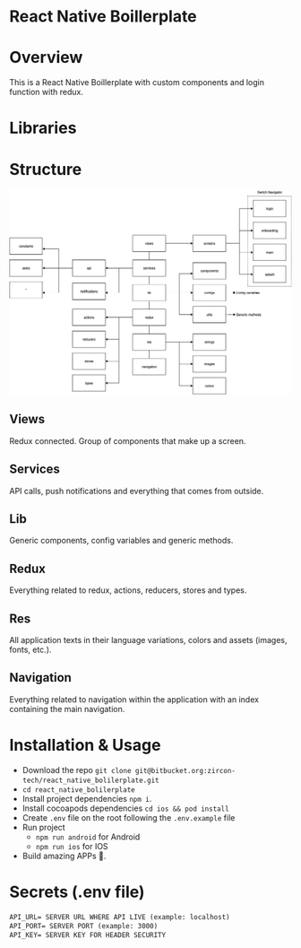 React Native Boillerplate
====================================

# Overview

This is a React Native Boillerplate with custom components and login function with redux.

# Libraries

# Structure

![Structure](/structure.jpg)

## Views
Redux connected. Group of components that make up a screen.

## Services
API calls, push notifications and everything that comes from outside.

## Lib
Generic components, config variables and generic methods.

## Redux
Everything related to redux, actions, reducers, stores and types.

## Res
All application texts in their language variations, colors and assets (images, fonts, etc.).

## Navigation
Everything related to navigation within the application with an index containing the main navigation.

# Installation & Usage

* Download the repo `git clone git@bitbucket.org:zircon-tech/react_native_bolilerplate.git`
* `cd react_native_bolilerplate`
* Install project dependencies `npm i`.
* Install cocoapods dependencies `cd ios && pod install`
* Create `.env` file on the root following the `.env.example` file
* Run project
  * `npm run android` for Android 
  * `npm run ios` for IOS 
* Build amazing APPs 🚀.

# Secrets (.env file)
```
API_URL= SERVER URL WHERE API LIVE (example: localhost)
API_PORT= SERVER PORT (example: 3000)
API_KEY= SERVER KEY FOR HEADER SECURITY
```